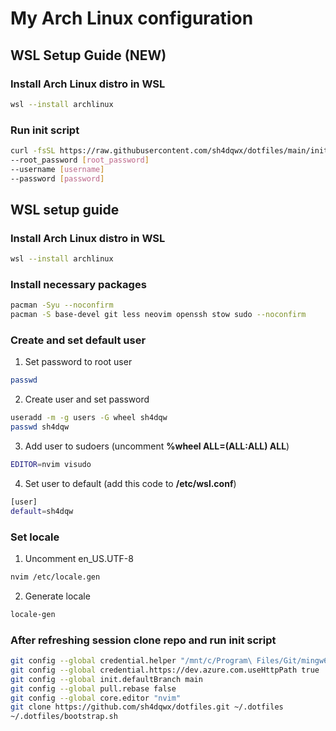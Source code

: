 # My Arch Linux configuration
## WSL Setup Guide (NEW)
### Install Arch Linux distro in WSL
```bash
wsl --install archlinux
```
### Run init script
```bash
curl -fsSL https://raw.githubusercontent.com/sh4dqwx/dotfiles/main/init_wsl.sh | bash -s -- \
--root_password [root_password]
--username [username]
--password [password]
```
## WSL setup guide
### Install Arch Linux distro in WSL
```bash
wsl --install archlinux
```
### Install necessary packages
```bash
pacman -Syu --noconfirm
pacman -S base-devel git less neovim openssh stow sudo --noconfirm
```
### Create and set default user
1. Set password to root user
```bash
passwd
```
2. Create user and set password
```bash
useradd -m -g users -G wheel sh4dqw
passwd sh4dqw
```
3. Add user to sudoers (uncomment **%wheel ALL=(ALL:ALL) ALL**)
```bash
EDITOR=nvim visudo
```
4. Set user to default (add this code to **/etc/wsl.conf**)
```bash
[user]
default=sh4dqw
```
### Set locale
1. Uncomment en_US.UTF-8
```bash
nvim /etc/locale.gen
```
2. Generate locale
```bash
locale-gen
```
### After refreshing session clone repo and run init script
```bash
git config --global credential.helper "/mnt/c/Program\ Files/Git/mingw64/bin/git-credential-manager.exe"
git config --global credential.https://dev.azure.com.useHttpPath true
git config --global init.defaultBranch main
git config --global pull.rebase false
git config --global core.editor "nvim"
git clone https://github.com/sh4dqwx/dotfiles.git ~/.dotfiles
~/.dotfiles/bootstrap.sh
```
